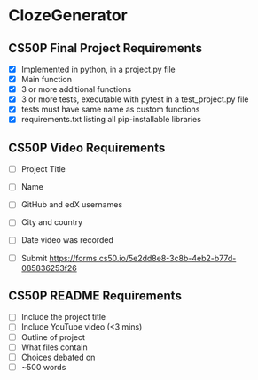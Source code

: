 # ClozeGenerator

## CS50P Final Project Requirements 
- [X] Implemented in python, in a project.py file
- [X] Main function 
- [X] 3 or more additional functions 
- [X] 3 or more tests, executable with pytest in a test_project.py file
- [X] tests must have same name as custom functions 
- [X] requirements.txt listing all pip-installable libraries

## CS50P Video Requirements 
- [ ] Project Title
- [ ] Name
- [ ] GitHub and edX usernames 
- [ ] City and country
- [ ] Date video was recorded
- [ ] Submit https://forms.cs50.io/5e2dd8e8-3c8b-4eb2-b77d-085836253f26


## CS50P README Requirements
- [ ] Include the project title 
- [ ] Include YouTube video (<3 mins)
- [ ] Outline of project 
- [ ] What files contain 
- [ ] Choices debated on 
- [ ] ~500 words